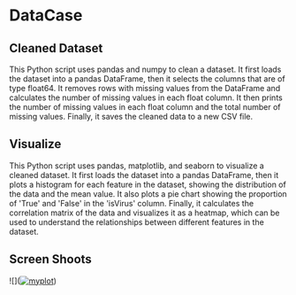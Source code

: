 # DataCase
 

## Cleaned Dataset

This Python script uses pandas and numpy to clean a dataset. It first loads the dataset into a pandas DataFrame, then it selects the columns that are of type float64. It removes rows with missing values from the DataFrame and calculates the number of missing values in each float column. It then prints the number of missing values in each float column and the total number of missing values. Finally, it saves the cleaned data to a new CSV file.



## Visualize 

This Python script uses pandas, matplotlib, and seaborn to visualize a cleaned dataset. It first loads the dataset into a pandas DataFrame, then it plots a histogram for each feature in the dataset, showing the distribution of the data and the mean value. It also plots a pie chart showing the proportion of 'True' and 'False' in the 'isVirus' column. Finally, it calculates the correlation matrix of the data and visualizes it as a heatmap, which can be used to understand the relationships between different features in the dataset.

 
## Screen Shoots

![](<a href="https://ibb.co/s6jNFc9"><img src="https://i.ibb.co/s6jNFc9/myplot.png" alt="myplot" border="0"></a>)
